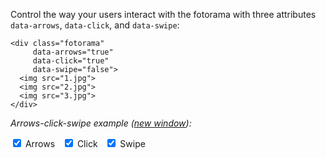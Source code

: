 Control the way your users interact with the fotorama with three attributes `data-arrows`, `data-click`, and `data-swipe`:

```
<div class="fotorama"
     data-arrows="true"
     data-click="true"
     data-swipe="false">
  <img src="1.jpg">
  <img src="2.jpg">
  <img src="3.jpg">
</div>
```

*Arrows-click-swipe example (<a href="/examples/arrows-click-swipe.html" target="_blank">new window</a>):*

<form class="js-set-options" data-fotorama="#slide-controls">
  <label><input type="checkbox" name="arrows" checked> Arrows</label>
  &nbsp;
  <label><input type="checkbox" name="click" checked> Click</label>
  &nbsp;
  <label><input type="checkbox" name="swipe" checked> Swipe</label>
</form>

<!-- Fotorama -->
<div class="fotorama-wrap"><div class="fotorama"
     id="slide-controls"
     data-width="700"
     data-ratio="3/2"
     data-max-width="100%">
	<a href="http://fotorama.s3.amazonaws.com/i/okonechnikov/1-lo.jpg"></a>
	<a href="http://fotorama.s3.amazonaws.com/i/okonechnikov/2-lo.jpg"></a>
	<a href="http://fotorama.s3.amazonaws.com/i/okonechnikov/9-lo.jpg"></a>
	<a href="http://fotorama.s3.amazonaws.com/i/okonechnikov/6-lo.jpg"></a>
	<a href="http://fotorama.s3.amazonaws.com/i/okonechnikov/5-lo.jpg"></a>
</div></div>